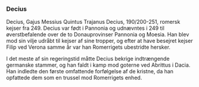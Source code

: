### Decius


Decius, Gajus Messius Quintus Trajanus Decius, 190/200-251, romersk kejser fra 249. Decius var født i Pannonia og udnævntes i 249 til øverstbefalende over de to Donauprovinser Pannonia og Moesia. Han blev mod sin vilje udråbt til kejser af sine tropper, og efter at have besejret kejser Filip ved Verona samme år var han Romerrigets ubestridte hersker.

I det meste af sin regeringstid måtte Decius bekrige indtrængende germanske stammer, og han faldt i kamp mod goterne ved Abrittus i Dacia. Han indledte den første omfattende forfølgelse af de kristne, da han opfattede dem som en trussel mod Romerrigets enhed.